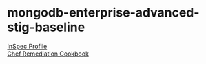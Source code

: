 # mongodb-enterprise-advanced-stig-baseline

[InSpec Profile](https://github.com/mitre/mongodb-enterprise-advanced-3-stig-baseline)			
[Chef Remediation Cookbook](https://github.com/mitre/chef-stig-mongodb-enterprise-advanced-hardening)


<Weather/>

